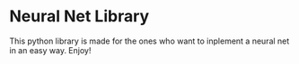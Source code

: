 # Neural Net Library

This python library is made for the ones who want to inplement a neural net in an easy way. Enjoy!
